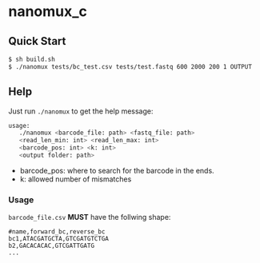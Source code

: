 # nanomux_c


## Quick Start
```bash
$ sh build.sh
$ ./nanomux tests/bc_test.csv tests/test.fastq 600 2000 200 1 OUTPUT
```
## Help
Just run `./nanomux` to get the help message:
```bash
usage:
   ./nanomux <barcode_file: path> <fastq_file: path>
   <read_len_min: int> <read_len_max: int>
   <barcode_pos: int> <k: int>
   <output folder: path>
```
* barcode_pos: where to search for the barcode in the ends. 
* k: allowed number of mismatches

### Usage
`barcode_file.csv` **MUST** have the follwing shape:
```csv
#name,forward_bc,reverse_bc
bc1,ATACGATGCTA,GTCGATGTCTGA
b2,GACACACAC,GTCGATTGATG
...
```




